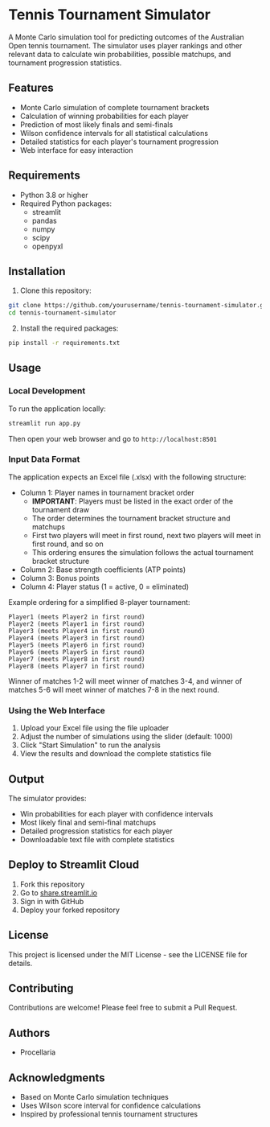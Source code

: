 # Tennis Tournament Simulator

A Monte Carlo simulation tool for predicting outcomes of the Australian Open tennis tournament. The simulator uses player rankings and other relevant data to calculate win probabilities, possible matchups, and tournament progression statistics.

## Features

- Monte Carlo simulation of complete tournament brackets
- Calculation of winning probabilities for each player
- Prediction of most likely finals and semi-finals
- Wilson confidence intervals for all statistical calculations
- Detailed statistics for each player's tournament progression
- Web interface for easy interaction

## Requirements

- Python 3.8 or higher
- Required Python packages:
  - streamlit
  - pandas
  - numpy
  - scipy
  - openpyxl

## Installation

1. Clone this repository:
```bash
git clone https://github.com/yourusername/tennis-tournament-simulator.git
cd tennis-tournament-simulator
```

2. Install the required packages:
```bash
pip install -r requirements.txt
```

## Usage

### Local Development

To run the application locally:

```bash
streamlit run app.py
```

Then open your web browser and go to `http://localhost:8501`

### Input Data Format

The application expects an Excel file (.xlsx) with the following structure:

- Column 1: Player names in tournament bracket order
  - **IMPORTANT**: Players must be listed in the exact order of the tournament draw
  - The order determines the tournament bracket structure and matchups
  - First two players will meet in first round, next two players will meet in first round, and so on
  - This ordering ensures the simulation follows the actual tournament bracket structure
- Column 2: Base strength coefficients (ATP points)
- Column 3: Bonus points
- Column 4: Player status (1 = active, 0 = eliminated)

Example ordering for a simplified 8-player tournament:
```
Player1 (meets Player2 in first round)
Player2 (meets Player1 in first round)
Player3 (meets Player4 in first round)
Player4 (meets Player3 in first round)
Player5 (meets Player6 in first round)
Player6 (meets Player5 in first round)
Player7 (meets Player8 in first round)
Player8 (meets Player7 in first round)
```

Winner of matches 1-2 will meet winner of matches 3-4, and winner of matches 5-6 will meet winner of matches 7-8 in the next round.

### Using the Web Interface

1. Upload your Excel file using the file uploader
2. Adjust the number of simulations using the slider (default: 1000)
3. Click "Start Simulation" to run the analysis
4. View the results and download the complete statistics file

## Output

The simulator provides:
- Win probabilities for each player with confidence intervals
- Most likely final and semi-final matchups
- Detailed progression statistics for each player
- Downloadable text file with complete statistics

## Deploy to Streamlit Cloud

1. Fork this repository
2. Go to [share.streamlit.io](https://share.streamlit.io)
3. Sign in with GitHub
4. Deploy your forked repository

## License

This project is licensed under the MIT License - see the LICENSE file for details.

## Contributing

Contributions are welcome! Please feel free to submit a Pull Request.

## Authors

- Procellaria

## Acknowledgments

- Based on Monte Carlo simulation techniques
- Uses Wilson score interval for confidence calculations
- Inspired by professional tennis tournament structures